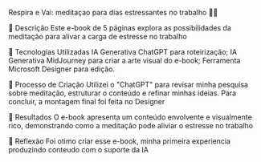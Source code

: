 Respira e Vai: meditaçao para dias estressantes no trabalho 🧘‍♀️

📒 Descrição
Este e-book de 5 páginas explora as possibilidades da meditação para alivar a carga de estresse no trabalho

🤖 Tecnologias Utilizadas
IA Generativa ChatGPT para roteirização;
IA Generativa MidJourney para criar a arte visual do e-book;
Ferramenta Microsoft Designer para edição.

🧐 Processo de Criação
Utilizei o "ChatGPT" para revisar minha pesquisa sobre meditação, estruturar o conteúdo e refinar minhas ideias. Para concluir, a montagem final foi feita no Designer

🚀 Resultados
O e-book apresenta um conteúdo envolvente e visualmente rico, demonstrando como a meditação pode aliviar o estresse no trabalho



💭 Reflexão
Foi otimo criar esse e-book, minha primeira experiencia produzindo conteudo com o suporte da IA

